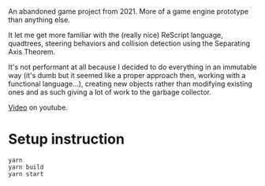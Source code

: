 An abandoned game project from 2021. More of a game engine prototype than anything else.

It let me get more familiar with the (really nice) ReScript language, quadtrees, steering behaviors and collision detection using the Separating Axis Theorem.

It's not performant at all because I decided to do everything in an immutable way (it's dumb but it seemed like a proper approach then, working with a functional language...), creating new objects rather than modifying existing ones and as such giving a lot of work to the garbage collector.

[Video](https://www.youtube.com/watch?v=GMCUAwcXoco) on youtube.

# Setup instruction

```
yarn
yarn build
yarn start
```
